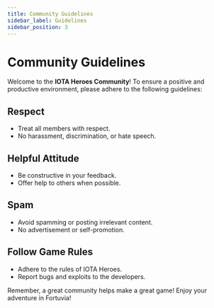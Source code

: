 ```yaml
---
title: Community Guidelines
sidebar_label: Guidelines
sidebar_position: 3
---
```


# Community Guidelines

Welcome to the **IOTA Heroes Community**! To ensure a positive and productive environment, please adhere to the following guidelines:

## Respect
- Treat all members with respect.
- No harassment, discrimination, or hate speech.

## Helpful Attitude
- Be constructive in your feedback.
- Offer help to others when possible.

## Spam
- Avoid spamming or posting irrelevant content.
- No advertisement or self-promotion.

## Follow Game Rules
- Adhere to the rules of IOTA Heroes.
- Report bugs and exploits to the developers.

Remember, a great community helps make a great game! Enjoy your adventure in Fortuvia!
